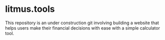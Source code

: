 # litmus.tools
This repository is an under construction git involving building a website that helps users make their financial decisions with ease with a simple calculator tool.
